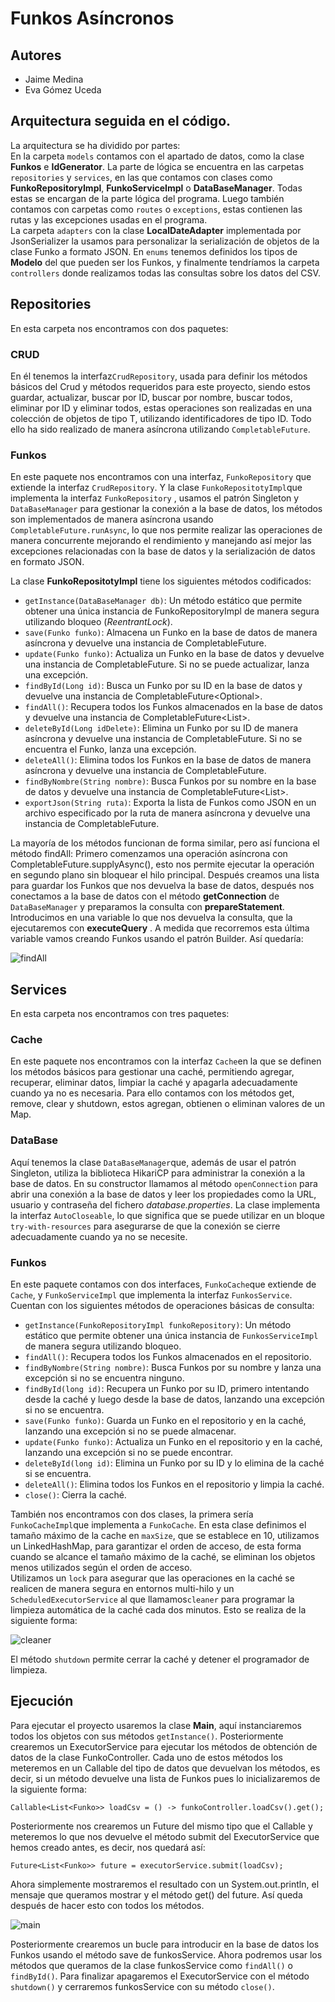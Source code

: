 # Funkos Asíncronos

## Autores

- Jaime Medina
- Eva Gómez Uceda

## Arquitectura seguida en el código.

La arquitectura se ha dividido por partes:  
En la carpeta `models` contamos con el apartado de datos, como la clase **Funkos** e **IdGenerator**. La parte de lógica se encuentra en las carpetas `repositories` y `services`, en las que contamos con clases como **FunkoRepositoryImpl**, **FunkoServiceImpl** o **DataBaseManager**. Todas estas se encargan de la parte lógica del programa. Luego también contamos con carpetas como `routes` o `exceptions`, estas contienen las rutas y las excepciones usadas en el programa.  
La carpeta `adapters` con la clase **LocalDateAdapter** implementada por JsonSerializer la usamos para personalizar la serialización de objetos de la clase Funko a formato JSON. En `enums` tenemos definidos los tipos de **Modelo** del que pueden ser los Funkos, y finalmente tendríamos la carpeta `controllers` donde realizamos todas las consultas sobre los datos del CSV.

## Repositories
En esta carpeta nos encontramos con dos paquetes:

### CRUD
En él tenemos la interfaz`CrudRepository`, usada para definir los métodos básicos del Crud y métodos requeridos para este proyecto, siendo estos guardar, actualizar, buscar por ID, buscar por nombre, buscar todos, eliminar por ID y eliminar todos, estas operaciones son realizadas en una colección de objetos de tipo T, utilizando identificadores de tipo ID. Todo ello ha sido realizado de manera asíncrona utilizando `CompletableFuture`.
### Funkos
En este paquete nos encontramos con una interfaz, `FunkoRepository` que extiende la interfaz `CrudRepository`. Y la clase `FunkoRepositotyImpl`que implementa la interfaz `FunkoRepository` , usamos el patrón Singleton y `DataBaseManager` para gestionar la conexión a la base de datos, los métodos son implementados de manera asíncrona usando `CompletableFuture.runAsync`, lo que nos permite realizar las operaciones de manera concurrente mejorando el rendimiento y manejando así mejor las excepciones relacionadas con la base de datos y la serialización de datos en formato JSON.

La clase **FunkoRepositotyImpl** tiene los siguientes métodos codificados:
-   `getInstance(DataBaseManager db)`: Un método estático que permite obtener una única instancia de FunkoRepositoryImpl de manera segura utilizando bloqueo (*ReentrantLock*).
-   `save(Funko funko)`: Almacena un Funko en la base de datos de manera asíncrona y devuelve una instancia de CompletableFuture<Funko>.
-   `update(Funko funko)`: Actualiza un Funko en la base de datos y devuelve una instancia de CompletableFuture<Funko>. Si no se puede actualizar, lanza una excepción.
-   `findById(Long id)`: Busca un Funko por su ID en la base de datos y devuelve una instancia de CompletableFuture<Optional<Funko>>.
-   `findAll()`: Recupera todos los Funkos almacenados en la base de datos y devuelve una instancia de CompletableFuture<List<Funko>>.
-   `deleteById(Long idDelete)`: Elimina un Funko por su ID de manera asíncrona y devuelve una instancia de CompletableFuture<Boolean>. Si no se encuentra el Funko, lanza una excepción.
-   `deleteAll()`: Elimina todos los Funkos en la base de datos de manera asíncrona y devuelve una instancia de CompletableFuture<Void>.
-   `findByNombre(String nombre)`: Busca Funkos por su nombre en la base de datos y devuelve una instancia de CompletableFuture<List<Funko>>.
-   `exportJson(String ruta)`: Exporta la lista de Funkos como JSON en un archivo especificado por la ruta de manera asíncrona y devuelve una instancia de CompletableFuture<Void>.

La mayoría de los métodos funcionan de forma similar, pero así funciona el método findAll:
Primero comenzamos una operación asíncrona con CompletableFuture.supplyAsync(), esto nos permite ejecutar la operación en segundo plano sin bloquear el hilo principal. Después creamos una lista para guardar los Funkos que nos devuelva la base de datos, después nos conectamos a la base de datos con el método **getConnection** de `DataBaseManager` y preparamos la consulta con **prepareStatement**. Introducimos en una variable lo que nos devuelva la consulta, que la ejecutaremos con **executeQuery** . A medida que recorremos esta última variable vamos creando Funkos usando el patrón Builder. Así quedaría:

![findAll](./img/findAll.png)

## Services
En esta carpeta nos encontramos con tres paquetes:

### Cache
En este paquete nos encontramos con la interfaz `Cache`en la que se definen los métodos básicos para gestionar una caché, permitiendo agregar, recuperar, eliminar datos, limpiar la caché y apagarla adecuadamente cuando ya no es necesaria. Para ello contamos con los métodos get, remove, clear y shutdown, estos agregan, obtienen o eliminan valores de un Map.

### DataBase
Aquí tenemos la clase `DataBaseManager`que, además de usar el patrón Singleton, utiliza la biblioteca HikariCP para administrar la conexión a la base de datos. En su constructor llamamos al método `openConnection` para abrir una conexión a la base de datos y leer los propiedades como la URL, usuario y contraseña del fichero *database.properties*.
La clase implementa la interfaz `AutoCloseable`, lo que significa que se puede utilizar en un  bloque `try-with-resources` para asegurarse de que la conexión se cierre adecuadamente cuando ya no se necesite.

### Funkos
En este paquete contamos con dos interfaces, `FunkoCache`que extiende de `Cache`, y `FunkoServiceImpl` que implementa la interfaz `FunkosService`. Cuentan con los siguientes métodos de operaciones básicas de consulta:
-   `getInstance(FunkoRepositoryImpl funkoRepository)`: Un método estático que permite obtener una única instancia de `FunkosServiceImpl` de manera segura utilizando bloqueo.
-   `findAll()`: Recupera todos los Funkos almacenados en el repositorio.
-   `findByNombre(String nombre)`: Busca Funkos por su nombre y lanza una excepción si no se encuentra ninguno.
-   `findById(long id)`: Recupera un Funko por su ID, primero intentando desde la caché y luego desde la base de datos, lanzando una excepción si no se encuentra.
-   `save(Funko funko)`: Guarda un Funko en el repositorio y en la caché, lanzando una excepción si no se puede almacenar.
-   `update(Funko funko)`: Actualiza un Funko en el repositorio y en la caché, lanzando una excepción si no se puede encontrar.
-   `deleteById(long id)`: Elimina un Funko por su ID y lo elimina de la caché si se encuentra.
-   `deleteAll()`: Elimina todos los Funkos en el repositorio y limpia la caché.
-   `close()`: Cierra la caché.

También nos encontramos con dos clases, la primera sería `FunkoCacheImpl`que implementa a `FunkoCache`. En esta clase definimos el tamaño máximo de la cache en `maxSize`, que se establece en 10, utilizamos un LinkedHashMap, para garantizar el orden de acceso, de esta forma cuando se alcance el tamaño máximo de la caché, se eliminan los objetos menos utilizados según el orden de acceso.  
Utilizamos un `lock` para asegurar que las operaciones en la caché se realicen de manera segura en entornos multi-hilo y un `ScheduledExecutorService` al que llamamos`cleaner` para programar la limpieza automática de la caché cada dos minutos. Esto se realiza de la siguiente forma:

![cleaner](./img/cleaner.png)

El método `shutdown` permite cerrar la caché y detener el programador de limpieza.

## Ejecución
Para ejecutar el proyecto usaremos la clase **Main**, aquí instanciaremos todos los objetos con sus métodos `getInstance()`.
Posteriormente crearemos un ExecutorService para ejecutar los métodos de obtención de datos de la clase FunkoController. Cada uno de estos métodos los meteremos en un Callable del tipo de datos que devuelvan los métodos, es decir, si un método devuelve una lista de Funkos pues lo inicializaremos de la siguiente forma:

    Callable<List<Funko>> loadCsv = () -> funkoController.loadCsv().get();
Posteriormente nos crearemos un Future del mismo tipo que el Callable y meteremos lo que nos devuelve el método submit del ExecutorService que hemos creado antes, es decir, nos quedará así:

    Future<List<Funko>> future = executorService.submit(loadCsv);
Ahora simplemente mostraremos el resultado con un System.out.println, el mensaje que queramos mostrar y el método get() del future. Así queda después de hacer esto con todos los métodos.

![main](./img/main.png)

Posteriormente crearemos un bucle para introducir en la base de datos los Funkos usando el método save de funkosService. Ahora podremos usar los métodos que queramos de la clase funkosService como `findAll()` o `findById()`.
Para finalizar apagaremos el ExecutorService con el método `shutdown()` y cerraremos funkosService con su método `close()`.